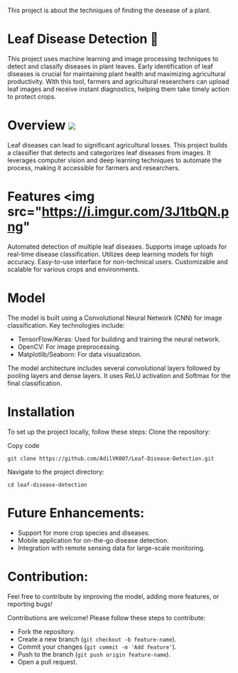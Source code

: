 

This project is about the techniques of finding the desease of a plant.
# Leaf Disease Detection 🍃
This project uses machine learning and image processing techniques to detect and classify diseases in plant leaves. Early identification of leaf diseases is crucial for maintaining plant health and maximizing agricultural productivity. With this tool, farmers and agricultural researchers can upload leaf images and receive instant diagnostics, helping them take timely action to protect crops.

# Overview <img src="https://i.imgur.com/D9cvsd2.png">
Leaf diseases can lead to significant agricultural losses. This project builds a classifier that detects and categorizes leaf diseases from images. It leverages computer vision and deep learning techniques to automate the process, making it accessible for farmers and researchers.

# Features <img src="https://i.imgur.com/3J1tbQN.png"
Automated detection of multiple leaf diseases.
Supports image uploads for real-time disease classification.
Utilizes deep learning models for high accuracy.
Easy-to-use interface for non-technical users.
Customizable and scalable for various crops and environments.


# Model
The model is built using a Convolutional Neural Network (CNN) for image classification. Key technologies include:

- TensorFlow/Keras: Used for building and training the neural network.
- OpenCV: For image preprocessing.
- Matplotlib/Seaborn: For data visualization.

The model architecture includes several convolutional layers followed by pooling layers and dense layers. It uses ReLU activation and Softmax for the final classification.

# Installation
To set up the project locally, follow these steps:
Clone the repository:

Copy code
```
git clone https://github.com/AdilVK007/Leaf-Disease-Detection.git
```
Navigate to the project directory:
```
cd leaf-disease-detection
```

# Future Enhancements:
- Support for more crop species and diseases.
- Mobile application for on-the-go disease detection.
- Integration with remote sensing data for large-scale monitoring.
  
# Contribution:
Feel free to contribute by improving the model, adding more features, or reporting bugs!

Contributions are welcome! Please follow these steps to contribute:

- Fork the repository.
- Create a new branch (`git checkout -b feature-name`).
- Commit your changes (`git commit -m 'Add feature'`).
- Push to the branch (`git push origin feature-name`).
- Open a pull request.
